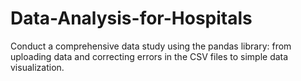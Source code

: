 # Data-Analysis-for-Hospitals

Conduct a comprehensive data study using the pandas library: from uploading data and correcting errors in the CSV files to simple data visualization.
